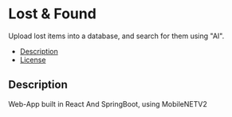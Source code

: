 # Lost & Found
Upload lost items into a database, and search for them using "AI".

- [Description](#description)
- [License](#license)

## Description

Web-App built in React And SpringBoot, using MobileNETV2

